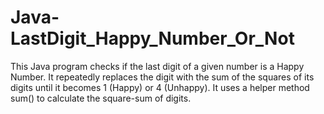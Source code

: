 

# Java-LastDigit_Happy_Number_Or_Not
This Java program checks if the last digit of a given number is a Happy Number. It repeatedly replaces the digit with the sum of the squares of its digits until it becomes 1 (Happy) or 4 (Unhappy). It uses a helper method sum() to calculate the square-sum of digits.
